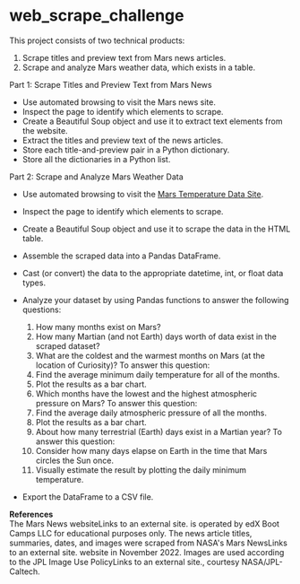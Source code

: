 # web_scrape_challenge

This project consists of two technical products:

1. Scrape titles and preview text from Mars news articles.
2. Scrape and analyze Mars weather data, which exists in a table.

Part 1: Scrape Titles and Preview Text from Mars News
* Use automated browsing to visit the Mars news site.
* Inspect the page to identify which elements to scrape.
* Create a Beautiful Soup object and use it to extract text elements from the website.
* Extract the titles and preview text of the news articles.
* Store each title-and-preview pair in a Python dictionary.
* Store all the dictionaries in a Python list.

Part 2: Scrape and Analyze Mars Weather Data
* Use automated browsing to visit the [Mars Temperature Data Site](https://static.bc-edx.com/data/web/mars_facts/temperature.html).
* Inspect the page to identify which elements to scrape.
* Create a Beautiful Soup object and use it to scrape the data in the HTML table.
* Assemble the scraped data into a Pandas DataFrame.
* Cast (or convert) the data to the appropriate datetime, int, or float data types.
* Analyze your dataset by using Pandas functions to answer the following questions:

  1. How many months exist on Mars?
  2. How many Martian (and not Earth) days worth of data exist in the scraped dataset?
  3. What are the coldest and the warmest months on Mars (at the location of Curiosity)? To answer this question:
    4. Find the average minimum daily temperature for all of the months.
    5. Plot the results as a bar chart.
  6. Which months have the lowest and the highest atmospheric pressure on Mars? To answer this question:
    7. Find the average daily atmospheric pressure of all the months.
    8. Plot the results as a bar chart.
  9. About how many terrestrial (Earth) days exist in a Martian year? To answer this question:
    10. Consider how many days elapse on Earth in the time that Mars circles the Sun once.
    11. Visually estimate the result by plotting the daily minimum temperature.
* Export the DataFrame to a CSV file.


**References**<br>
The Mars News websiteLinks to an external site. is operated by edX Boot Camps LLC for educational purposes only. The news article titles, summaries, dates, and images were scraped from NASA's Mars NewsLinks to an external site. website in November 2022. Images are used according to the JPL Image Use PolicyLinks to an external site., courtesy NASA/JPL-Caltech.
